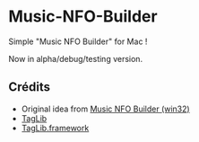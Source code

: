 Music-NFO-Builder
=================

Simple "Music NFO Builder" for Mac !

Now in alpha/debug/testing version.

Crédits
-------------------------

* Original idea from [Music NFO Builder (win32)](http://nfobuilder.com/music/)
* [TagLib](https://github.com/taglib/taglib)
* [TagLib.framework](https://github.com/moonwave99/TagLib.framework)